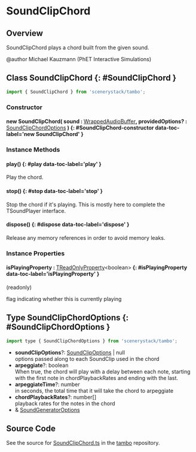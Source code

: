 # SoundClipChord

## Overview

SoundClipChord plays a chord built from the given sound.

@author Michael Kauzmann (PhET Interactive Simulations)

## Class SoundClipChord {: #SoundClipChord }


```js
import { SoundClipChord } from 'scenerystack/tambo';
```
### Constructor

#### new SoundClipChord( sound : <span style="font-weight: 400;">[WrappedAudioBuffer](../tambo/WrappedAudioBuffer.md)</span>, providedOptions? : <span style="font-weight: 400;">[SoundClipChordOptions](../tambo/SoundClipChord.md#SoundClipChordOptions)</span> ) {: #SoundClipChord-constructor data-toc-label='new SoundClipChord' }

### Instance Methods

#### play() {: #play data-toc-label='play' }

Play the chord.

#### stop() {: #stop data-toc-label='stop' }

Stop the chord if it's playing.  This is mostly here to complete the TSoundPlayer interface.

#### dispose() {: #dispose data-toc-label='dispose' }

Release any memory references in order to avoid memory leaks.

### Instance Properties

#### isPlayingProperty : <span style="font-weight: 400;">[TReadOnlyProperty](../axon/TReadOnlyProperty.md)&lt;<span style="color: hsla(calc(var(--md-hue) + 180deg),80%,40%,1);">boolean</span>&gt;</span> {: #isPlayingProperty data-toc-label='isPlayingProperty' }

(readonly)

flag indicating whether this is currently playing



## Type SoundClipChordOptions {: #SoundClipChordOptions }


```js
import type { SoundClipChordOptions } from 'scenerystack/tambo';
```


- **soundClipOptions**?: [SoundClipOptions](../tambo/SoundClip.md#SoundClipOptions) | <span style="color: hsla(calc(var(--md-hue) + 180deg),80%,40%,1);">null</span>
<br>  options passed along to each SoundClip used in the chord
- **arpeggiate**?: <span style="color: hsla(calc(var(--md-hue) + 180deg),80%,40%,1);">boolean</span>
<br>  When true, the chord will play with a delay between each note, starting with the first note in chordPlaybackRates
  and ending with the last.
- **arpeggiateTime**?: <span style="color: hsla(calc(var(--md-hue) + 180deg),80%,40%,1);">number</span>
<br>  in seconds, the total time that it will take the chord to arpeggiate
- **chordPlaybackRates**?: <span style="color: hsla(calc(var(--md-hue) + 180deg),80%,40%,1);">number</span>[]
<br>  playback rates for the notes in the chord
- &amp; [SoundGeneratorOptions](../tambo/SoundGenerator.md#SoundGeneratorOptions)




## Source Code

See the source for [SoundClipChord.ts](https://github.com/phetsims/tambo/blob/main/js/sound-generators/SoundClipChord.ts) in the [tambo](https://github.com/phetsims/tambo) repository.
